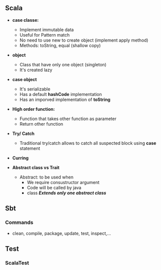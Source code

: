 ## Scala 
- **case classe:** 
    - Implement immutable data 
    - Useful for Pattern match 
    - No need to use new to create object (implement apply method)
    - Methods: toString, equal (shallow copy)

- **object**
  - Class that have only one object (singleton)
  - It's created lazy
- **case object**
    - It's serializable
    - Has a default **hashCode** implementation
    - Has an imporved implementation of **toString**
    
- **High order function:** 
    - Function that takes other function as parameter 
    - Return other function 

- **Try/ Catch** 
    - Traditional try/catch allows to catch all suspected block using **case** statement

- **Curring**

- **Abstract class vs Trait**
    - Abstract: to be used when
        - We require consustructor argument
        - Code will be called by java
        - class ***Extends only one abstract class***
  
## Sbt 
### Commands 
* clean, compile, package, update, test,  inspect,... 


## Test
### ScalaTest 
